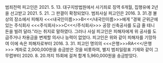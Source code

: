 범죄전력
피고인은 2021. 5. 13. 대구지방법원에서 사기죄로 징역 6개월, 집행유예 2년을 선고받고 2021. 5. 21. 그 판결이 확정되었다.
범죄사실
피고인은 2016. 3. 31.경 불상의 장소에서 피해자 <<<내국인이름>>>B<<</내국인이름>>>에게 "경북 군위군에 있는 주식회사 <<<주식회사>>>C<<</주식회사>>> 공장 신축공사를 도급 줄 테니 돈을 빌려 달라."라는 취지로 말하였다.
그러나 사실 피고인은 피해자에게 위 공사를 도급주거나 차용금을 변제할 의사나 능력이 없었다.
피고인은 위와 같이 피해자를 기망하여 이에 속은 피해자로부터 2016. 3. 31. 피고인 명의의 <<<은행>>>RA<<</은행>>> 계좌로 2,000,000원을 송금받은 것을 비롯하여, 별지 범죄일람표 기재와 같이 그 무렵부터 2020. 8. 20.까지 15회에 걸쳐 합계 5,960,000원을 송금받았다.